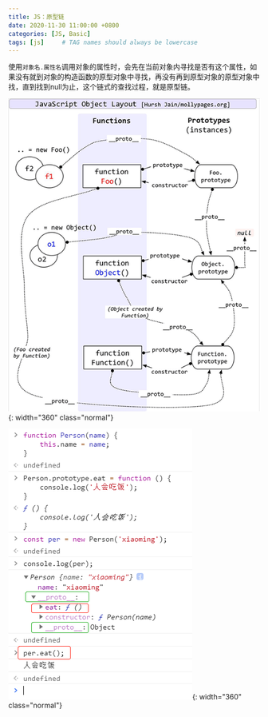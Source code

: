 ```yaml
---
title: JS：原型链
date: 2020-11-30 11:00:00 +0800
categories: [JS, Basic]
tags: [js]     # TAG names should always be lowercase
---
```


使用`对象名.属性名`调用对象的属性时，会先在当前对象内寻找是否有这个属性，如果没有就到对象的构造函数的原型对象中寻找，再没有再到原型对象的原型对象中找，直到找到null为止，这个链式的查找过程，就是原型链。

![ProtoChain](/assets/img/prototype/ProtoChain.png){: width="360" class="normal"}

![PrototypeChain](/assets/img/prototype/PrototypeChain.png){: width="360" class="normal"}

